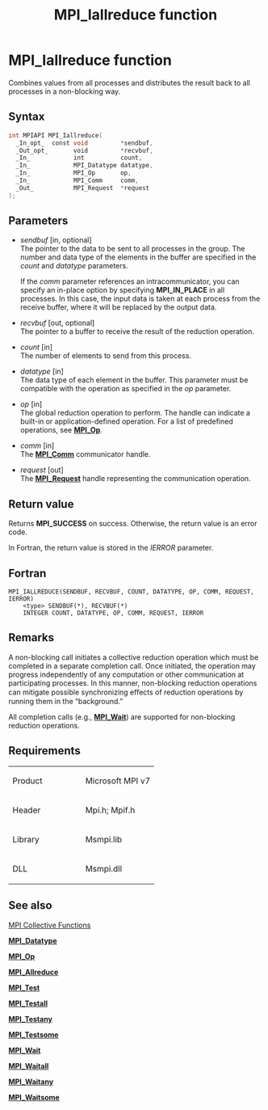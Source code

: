 ﻿---
title: MPI_Iallreduce function
TOCTitle: MPI_Iallreduce function
ms:assetid: 0E94E7ED-8194-4AFE-B287-765914559DEA
ms:mtpsurl: https://msdn.microsoft.com/en-us/library/Mt629167(v=VS.85)
ms:contentKeyID: 71965703
ms.date: 03/28/2018
mtps_version: v=VS.85
f1_keywords:
- MPI_ALLREDUCE
- mpi/MPI_ALLREDUCE
- mpif/MPI_ALLREDUCE
- mpi/MPI_Iallreduce
- MPI_Iallreduce
- mpif/MPI_Iallreduce
dev_langs:
- C++
- C
api_location:
- Msmpi.dll
api_name:
- MPI_Iallreduce
api_type:
- DLLExport
product:
- Windows
topic_type:
- apiref
- kbSyntax
product_family_name: VS
ROBOTS: INDEX,FOLLOW
---

# MPI\_Iallreduce function

Combines values from all processes and distributes the result back to all processes in a non-blocking way.

## Syntax

``` c++
int MPIAPI MPI_Iallreduce(
  _In_opt_  const void         *sendbuf,
  _Out_opt_       void         *recvbuf,
  _In_            int          count,
  _In_            MPI_Datatype datatype,
  _In_            MPI_Op       op,
  _In_            MPI_Comm     comm,
  _Out_           MPI_Request  *request
);
```

## Parameters

  - *sendbuf* \[in, optional\]  
    The pointer to the data to be sent to all processes in the group. The number and data type of the elements in the buffer are specified in the *count* and *datatype* parameters.
    
    If the *comm* parameter references an intracommunicator, you can specify an in-place option by specifying **MPI\_IN\_PLACE** in all processes. In this case, the input data is taken at each process from the receive buffer, where it will be replaced by the output data.

  - *recvbuf* \[out, optional\]  
    The pointer to a buffer to receive the result of the reduction operation.

  - *count* \[in\]  
    The number of elements to send from this process.

  - *datatype* \[in\]  
    The data type of each element in the buffer. This parameter must be compatible with the operation as specified in the *op* parameter.

  - *op* \[in\]  
    The global reduction operation to perform. The handle can indicate a built-in or application-defined operation. For a list of predefined operations, see [**MPI\_Op**](mpi-op-enumeration.md).

  - *comm* \[in\]  
    The [**MPI\_Comm**](mpi-comm-enumeration.md) communicator handle.

  - *request* \[out\]  
    The [**MPI\_Request**](mpi-comm-enumeration.md) handle representing the communication operation.

## Return value

Returns **MPI\_SUCCESS** on success. Otherwise, the return value is an error code.

In Fortran, the return value is stored in the *IERROR* parameter.

## Fortran

    MPI_IALLREDUCE(SENDBUF, RECVBUF, COUNT, DATATYPE, OP, COMM, REQUEST, IERROR)
        <type> SENDBUF(*), RECVBUF(*)
        INTEGER COUNT, DATATYPE, OP, COMM, REQUEST, IERROR

## Remarks

A non-blocking call initiates a collective reduction operation which must be completed in a separate completion call. Once initiated, the operation may progress independently of any computation or other communication at participating processes. In this manner, non-blocking reduction operations can mitigate possible synchronizing eﬀects of reduction operations by running them in the “background.”

All completion calls (e.g., [**MPI\_Wait**](mpi-wait-function.md)) are supported for non-blocking reduction operations.

## Requirements

<table>
<colgroup>
<col style="width: 50%" />
<col style="width: 50%" />
</colgroup>
<tbody>
<tr class="odd">
<td><p>Product</p></td>
<td><p>Microsoft MPI v7</p></td>
</tr>
<tr class="even">
<td><p>Header</p></td>
<td>Mpi.h;
Mpif.h</td>
</tr>
<tr class="odd">
<td><p>Library</p></td>
<td>Msmpi.lib</td>
</tr>
<tr class="even">
<td><p>DLL</p></td>
<td>Msmpi.dll</td>
</tr>
</tbody>
</table>


## See also

[MPI Collective Functions](mpi-collective-functions.md)

[**MPI\_Datatype**](mpi-datatype-enumeration.md)

[**MPI\_Op**](mpi-op-enumeration.md)

[**MPI\_Allreduce**](mpi-allreduce-function.md)

[**MPI\_Test**](mpi-test-function.md)

[**MPI\_Testall**](mpi-testall-function.md)

[**MPI\_Testany**](mpi-testany-function.md)

[**MPI\_Testsome**](mpi-testsome-function.md)

[**MPI\_Wait**](mpi-wait-function.md)

[**MPI\_Waitall**](mpi-waitall-function.md)

[**MPI\_Waitany**](mpi-waitany-function.md)

[**MPI\_Waitsome**](mpi-waitsome-function.md)

